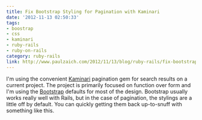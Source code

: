 ```yaml
---
title: Fix Bootstrap Styling for Pagination with Kaminari
date: '2012-11-13 02:50:33'
tags:
- boostrap
- css
- kaminari
- ruby-rails
- ruby-on-rails
category: ruby-rails
link: http://www.paulzaich.com/2012/11/13/blog/ruby-rails/fix-bootstrap-styling-for-pagination-with-kaminari/
---
```


I'm using the convenient
[Kaminari](https://github.com/amatsuda/kaminari) pagination gem for search results on a current project. The project is primarily focused on function over form and I'm using the
[Bootstrap](http://twitter.github.com/bootstrap/) defaults for most of the design. Bootstrap usually works really well with Rails, but in the case of pagination, the stylings are a little off by default. You can quickly getting them back up-to-snuff with something like this.
<script src="https://gist.github.com/4044308.js"> </script>
